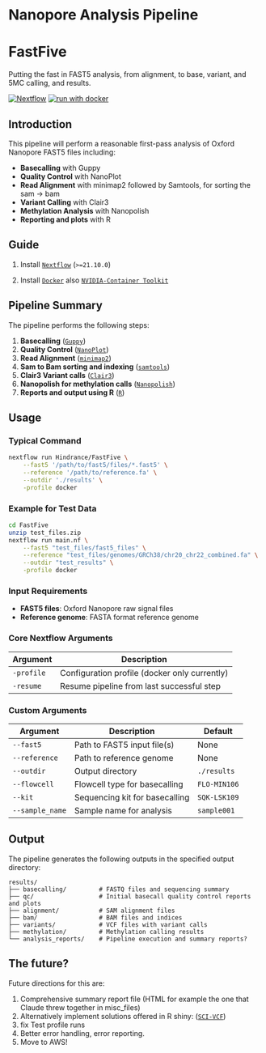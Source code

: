 # Nanopore Analysis Pipeline

# FastFive
Putting the fast in FAST5 analysis, from alignment, to base, variant, and 5MC calling, and results.

[![Nextflow](https://img.shields.io/badge/nextflow%20DSL2-%E2%89%A521.10.0-23aa62.svg?labelColor=000000)](https://www.nextflow.io/)
[![run with docker](https://img.shields.io/badge/run%20with-docker-0db7ed?labelColor=000000&logo=docker)](https://www.docker.com/)

## Introduction

This pipeline will perform a reasonable first-pass analysis of Oxford Nanopore FAST5 files including:

- **Basecalling** with Guppy
- **Quality Control** with NanoPlot
- **Read Alignment** with minimap2 followed by Samtools, for sorting the sam -> bam
- **Variant Calling** with Clair3
- **Methylation Analysis** with Nanopolish
- **Reporting and plots** with R

## Guide

1. Install [`Nextflow`](https://www.nextflow.io/docs/latest/getstarted.html#installation) (`>=21.10.0`)

2. Install [`Docker`](https://docs.docker.com/engine/installation/) also [`NVIDIA-Container Toolkit`](https://docs.nvidia.com/datacenter/cloud-native/container-toolkit/latest/install-guide.html)


## Pipeline Summary

The pipeline performs the following steps:

1. **Basecalling** ([`Guppy`](https://community.nanoporetech.com/docs/prepare/library_prep_protocols/Guppy-protocol/v/gpb_2003_v1_revak_14dec2018))
2. **Quality Control** ([`NanoPlot`](https://github.com/wdecoster/NanoPlot))
3. **Read Alignment** ([`minimap2`](https://github.com/lh3/minimap2))
4. **Sam to Bam sorting and indexing** ([`samtools`](https://www.htslib.org/))
5. **Clair3 Variant calls** ([`Clair3`](https://github.com/HKU-BAL/Clair3/))
6. **Nanopolish for methylation calls** ([`Nanopolish`](https://github.com/jts/nanopolish))
7. **Reports and output using R** ([`R`](https://cran.r-project.org/))



## Usage

### Typical Command

```bash
nextflow run Hindrance/FastFive \
    --fast5 '/path/to/fast5/files/*.fast5' \
    --reference '/path/to/reference.fa' \
    --outdir './results' \
    -profile docker
```

### Example for Test Data
```bash
cd FastFive
unzip test_files.zip
nextflow run main.nf \
    --fast5 "test_files/fast5_files" \
    --reference "test_files/genomes/GRCh38/chr20_chr22_combined.fa" \
    --outdir "test_results" \
    -profile docker
```

### Input Requirements

- **FAST5 files**: Oxford Nanopore raw signal files
- **Reference genome**: FASTA format reference genome

### Core Nextflow Arguments

| Argument | Description |
|----------|-------------|
| `-profile` | Configuration profile (docker only currently) |
| `-resume` | Resume pipeline from last successful step |

### Custom Arguments

| Argument | Description | Default |
|----------|-------------|---------|
| `--fast5` | Path to FAST5 input file(s) | None |
| `--reference` | Path to reference genome | None |
| `--outdir` | Output directory | `./results` |
| `--flowcell` | Flowcell type for basecalling | `FLO-MIN106` |
| `--kit` | Sequencing kit for basecalling | `SQK-LSK109` |
| `--sample_name` | Sample name for analysis | `sample001` |

## Output

The pipeline generates the following outputs in the specified output directory:

```
results/
├── basecalling/         # FASTQ files and sequencing summary
├── qc/                  # Initial basecall quality control reports and plots
├── alignment/           # SAM alignment files
├── bam/                 # BAM files and indices
├── variants/            # VCF files with variant calls
├── methylation/         # Methylation calling results
└── analysis_reports/    # Pipeline execution and summary reports?
```


## The future?

Future directions for this are:

1. Comprehensive summary report file (HTML for example the one that Claude threw together in misc_files)
2. Alternatively implement solutions offered in R shiny: ([`SCI-VCF`](https://github.com/HimanshuLab/SCI-VCF))
3. fix Test profile runs
4. Better error handling, error reporting.
5. Move to AWS!

